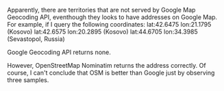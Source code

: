 Apparently, there are territories that are not served by Google Map Geocoding API, eventhough they looks to have addresses on Google Map. For example, if I query the following coordinates:
lat:42.6475  lon:21.1795 (Kosovo)
lat:42.6575  lon:20.2895 (Kosovo)
lat:44.6705  lon:34.3985 (Sevastopol, Russia)

Google Geocoding API returns none.

However, OpenStreetMap Nominatim returns the address correctly. Of course, I can't conclude that OSM is better than Google just by observing three samples.
